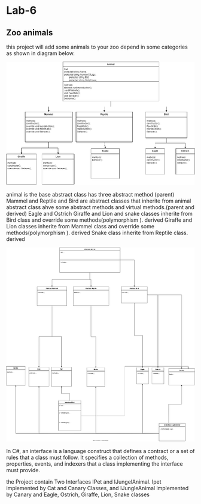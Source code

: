 # Lab-6
## Zoo animals
this project will add some animals to your zoo depend in some categories as shown in diagram below.



![diagram](ZooDiagram.drawio.png)

animal is the base abstract class has three abstract method (parent)
Mammel and Reptile and Bird are abstract classes that inherite from animal abstract class ahve some abstract methods and virtual methods.(parent and derived)
Eagle and Ostrich  Giraffe and Lion and snake classes inherite from Bird class and override some methods(polymorphism ). derived
Giraffe and Lion classes inherite from Mammel class and override some methods(polymorphism ). derived
Snake class inherite from Reptile class. derived

![diagram](Lab7UML.svg)


In C#, an interface is a language construct that defines a contract or a set of rules that a class must follow. It specifies a collection of methods, properties, events, and indexers that a class implementing the interface must provide.

the Project contain Two Interfaces IPet and IJungelAnimal. Ipet implemented by Cat and Canary Classes, and IJungleAnimal implemented by Canary and Eagle, Ostrich, Giraffe, Lion, Snake classes




